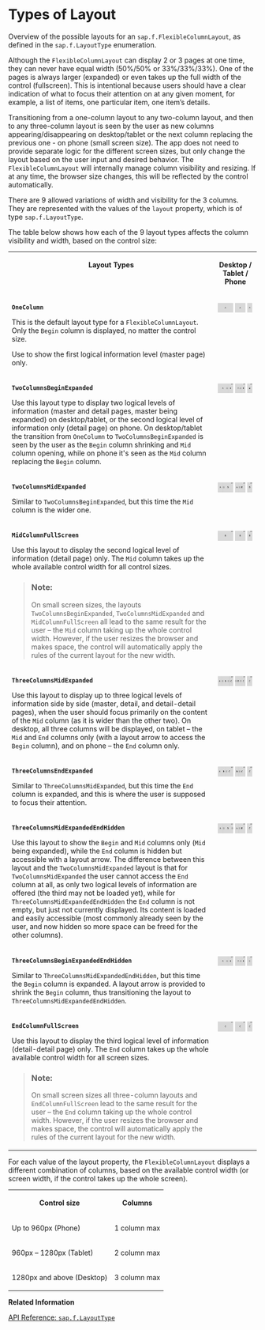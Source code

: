 <!-- loio3b9f760da5b64adf8db7f95247879086 -->

# Types of Layout

Overview of the possible layouts for an `sap.f.FlexibleColumnLayout`, as defined in the `sap.f.LayoutType` enumeration.

Although the `FlexibleColumnLayout` can display 2 or 3 pages at one time, they can never have equal width \(50%/50% or 33%/33%/33%\). One of the pages is always larger \(expanded\) or even takes up the full width of the control \(fullscreen\). This is intentional because users should have a clear indication of what to focus their attention on at any given moment, for example, a list of items, one particular item, one item’s details.

Transitioning from a one-column layout to any two-column layout, and then to any three-column layout is seen by the user as new columns appearing/disappearing on desktop/tablet or the next column replacing the previous one - on phone \(small screen size\). The app does not need to provide separate logic for the different screen sizes, but only change the layout based on the user input and desired behavior. The `FlexibleColumnLayout` will internally manage column visibility and resizing. If at any time, the browser size changes, this will be reflected by the control automatically.

There are 9 allowed variations of width and visibility for the 3 columns. They are represented with the values of the `layout` property, which is of type `sap.f.LayoutType`.

The table below shows how each of the 9 layout types affects the column visibility and width, based on the control size:


<table>
<tr>
<th valign="top">

Layout Types



</th>
<th valign="top" align="center">

Desktop / Tablet / Phone



</th>
</tr>
<tr>
<td valign="top">

**`OneColumn`**

This is the default layout type for a `FlexibleColumnLayout`. Only the `Begin` column is displayed, no matter the control size.

Use to show the first logical information level \(master page\) only.



</td>
<td valign="top">

 ![](images/1_OneColumn_d791491.png) 



</td>
</tr>
<tr>
<td valign="top">

**`TwoColumnsBeginExpanded`**

Use this layout type to display two logical levels of information \(master and detail pages, master being expanded\) on desktop/tablet, or the second logical level of information only \(detail page\) on phone. On desktop/tablet the transition from `OneColumn` to `TwoColumnsBeginExpanded` is seen by the user as the `Begin` column shrinking and `Mid` column opening, while on phone it's seen as the `Mid` column replacing the `Begin` column.



</td>
<td valign="top">

 ![](images/2_TwoColumnsBeginExpanded_9a60387.png) 



</td>
</tr>
<tr>
<td valign="top">

**`TwoColumnsMidExpanded`**

Similar to `TwoColumnsBeginExpanded`, but this time the `Mid` column is the wider one.



</td>
<td valign="top">

 ![](images/3_TwoColumnsMidExpanded_c0d6936.png) 



</td>
</tr>
<tr>
<td valign="top">

**`MidColumnFullScreen`**

Use this layout to display the second logical level of information \(detail page\) only. The `Mid` column takes up the whole available control width for all control sizes.

> ### Note:  
> On small screen sizes, the layouts `TwoColumnsBeginExpanded`, `TwoColumnsMidExpanded` and `MidColumnFullScreen` all lead to the same result for the user – the `Mid` column taking up the whole control width. However, if the user resizes the browser and makes space, the control will automatically apply the rules of the current layout for the new width.



</td>
<td valign="top">

 ![](images/4_MidColumnFullScreen_a01d72d.png) 



</td>
</tr>
<tr>
<td valign="top">

**`ThreeColumnsMidExpanded`**

Use this layout to display up to three logical levels of information side by side \(master, detail, and detail-detail pages\), when the user should focus primarily on the content of the `Mid` column \(as it is wider than the other two\). On desktop, all three columns will be displayed, on tablet – the `Mid` and `End` columns only \(with a layout arrow to access the `Begin` column\), and on phone – the `End` column only.



</td>
<td valign="top">

 ![](images/5_ThreeColumnsMidExpanded_d1f89e8.png) 



</td>
</tr>
<tr>
<td valign="top">

**`ThreeColumnsEndExpanded`**

Similar to `ThreeColumnsMidExpanded`, but this time the `End` column is expanded, and this is where the user is supposed to focus their attention.



</td>
<td valign="top">

 ![](images/6_ThreeColumnsEndExpanded_2cef71c.png) 



</td>
</tr>
<tr>
<td valign="top">

**`ThreeColumnsMidExpandedEndHidden`**

Use this layout to show the `Begin` and `Mid` columns only \(`Mid` being expanded\), while the `End` column is hidden but accessible with a layout arrow. The difference between this layout and the `TwoColumnsMidExpanded` layout is that for `TwoColumnsMidExpanded` the user cannot access the `End` column at all, as only two logical levels of information are offered \(the third may not be loaded yet\), while for `ThreeColumnsMidExpandedEndHidden` the `End` column is not empty, but just not currently displayed. Its content is loaded and easily accessible \(most commonly already seen by the user, and now hidden so more space can be freed for the other columns\).



</td>
<td valign="top">

 ![](images/7_ThreeColumnsMidExpandedEndHidden_21a31d2.png) 



</td>
</tr>
<tr>
<td valign="top">

**`ThreeColumnsBeginExpandedEndHidden`**

Similar to `ThreeColumnsMidExpandedEndHidden`, but this time the `Begin` column is expanded. A layout arrow is provided to shrink the `Begin` column, thus transitioning the layout to `ThreeColumnsMidExpandedEndHidden`.



</td>
<td valign="top">

 ![](images/8_ThreeColumnsBeginExpandedEndHidden_e98b27b.png) 



</td>
</tr>
<tr>
<td valign="top">

**`EndColumnFullScreen`**

Use this layout to display the third logical level of information \(detail-detail page\) only. The `End` column takes up the whole available control width for all screen sizes.

> ### Note:  
> On small screen sizes all three-column layouts and `EndColumnFullScreen` lead to the same result for the user – the `End` column taking up the whole control width. However, if the user resizes the browser and makes space, the control will automatically apply the rules of the current layout for the new width.



</td>
<td valign="top">

 ![](images/9_EndColumnFullScreen_1129d11.png) 



</td>
</tr>
</table>

For each value of the layout property, the `FlexibleColumnLayout` displays a different combination of columns, based on the available control width \(or screen width, if the control takes up the whole screen\).


<table>
<tr>
<th valign="top">

Control size



</th>
<th valign="top">

Columns



</th>
</tr>
<tr>
<td valign="top">

Up to 960px \(Phone\)



</td>
<td valign="top">

1 column max



</td>
</tr>
<tr>
<td valign="top">

960px – 1280px \(Tablet\)



</td>
<td valign="top">

2 column max



</td>
</tr>
<tr>
<td valign="top">

1280px and above \(Desktop\)



</td>
<td valign="top">

3 column max



</td>
</tr>
</table>

**Related Information**  


[API Reference: `sap.f.LayoutType`](https://ui5.sap.com/#/api/sap.f.LayoutType)


